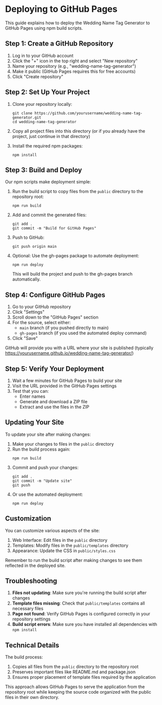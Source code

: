 # Deploying to GitHub Pages

This guide explains how to deploy the Wedding Name Tag Generator to GitHub Pages using npm build scripts.

## Step 1: Create a GitHub Repository

1. Log in to your GitHub account
2. Click the "+" icon in the top right and select "New repository"
3. Name your repository (e.g., "wedding-name-tag-generator")
4. Make it public (GitHub Pages requires this for free accounts)
5. Click "Create repository"

## Step 2: Set Up Your Project

1. Clone your repository locally:
   ```
   git clone https://github.com/yourusername/wedding-name-tag-generator.git
   cd wedding-name-tag-generator
   ```

2. Copy all project files into this directory (or if you already have the project, just continue in that directory)

3. Install the required npm packages:
   ```
   npm install
   ```

## Step 3: Build and Deploy

Our npm scripts make deployment simple:

1. Run the build script to copy files from the `public` directory to the repository root:
   ```
   npm run build
   ```

2. Add and commit the generated files:
   ```
   git add .
   git commit -m "Build for GitHub Pages"
   ```

3. Push to GitHub:
   ```
   git push origin main
   ```

4. Optional: Use the gh-pages package to automate deployment:
   ```
   npm run deploy
   ```
   This will build the project and push to the gh-pages branch automatically.

## Step 4: Configure GitHub Pages

1. Go to your GitHub repository
2. Click "Settings"
3. Scroll down to the "GitHub Pages" section
4. For the source, select either:
   - `main` branch (if you pushed directly to main)
   - `gh-pages` branch (if you used the automated deploy command)
5. Click "Save"

GitHub will provide you with a URL where your site is published (typically https://yourusername.github.io/wedding-name-tag-generator/)

## Step 5: Verify Your Deployment

1. Wait a few minutes for GitHub Pages to build your site
2. Visit the URL provided in the GitHub Pages settings
3. Test that you can:
   - Enter names
   - Generate and download a ZIP file
   - Extract and use the files in the ZIP

## Updating Your Site

To update your site after making changes:

1. Make your changes to files in the `public` directory
2. Run the build process again:
   ```
   npm run build
   ```
3. Commit and push your changes:
   ```
   git add .
   git commit -m "Update site"
   git push
   ```
4. Or use the automated deployment:
   ```
   npm run deploy
   ```

## Customization

You can customize various aspects of the site:

1. Web Interface: Edit files in the `public` directory
2. Templates: Modify files in the `public/templates` directory
3. Appearance: Update the CSS in `public/styles.css`

Remember to run the build script after making changes to see them reflected in the deployed site.

## Troubleshooting

1. **Files not updating**: Make sure you're running the build script after changes
2. **Template files missing**: Check that `public/templates` contains all necessary files
3. **Page not found**: Verify GitHub Pages is configured correctly in your repository settings
4. **Build script errors**: Make sure you have installed all dependencies with `npm install`

## Technical Details

The build process:
1. Copies all files from the `public` directory to the repository root
2. Preserves important files like README.md and package.json
3. Ensures proper placement of template files required by the application

This approach allows GitHub Pages to serve the application from the repository root while keeping the source code organized with the public files in their own directory.